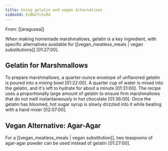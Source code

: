 ```yaml
---
title: Using gelatin and vegan alternatives
videoId: EcBK27chvR4
---
```


From: [[aragusea]] <br/> 

When making homemade marshmallows, gelatin is a key ingredient, with specific alternatives available for [[vegan_meatless_meals | vegan substitutions]] <a class="yt-timestamp" data-t="01:27:00">[01:27:00]</a>.

## Gelatin for Marshmallows
To prepare marshmallows, a quarter-ounce envelope of unflavored gelatin is poured into a mixing bowl <a class="yt-timestamp" data-t="01:22:00">[01:22:00]</a>. A quarter cup of water is mixed into the gelatin, and it's left to hydrate for about a minute <a class="yt-timestamp" data-t="01:31:00">[01:31:00]</a>. The recipe uses a proportionally large amount of gelatin to ensure firm marshmallows that do not melt instantaneously in hot chocolate <a class="yt-timestamp" data-t="01:36:00">[01:36:00]</a>. Once the gelatin has bloomed, hot sugar syrup is slowly drizzled into it while beating with a hand mixer <a class="yt-timestamp" data-t="02:07:00">[02:07:00]</a>.

## Vegan Alternative: Agar-Agar
For a [[vegan_meatless_meals | vegan substitution]], two teaspoons of agar-agar powder can be used instead of gelatin <a class="yt-timestamp" data-t="01:27:00">[01:27:00]</a>.